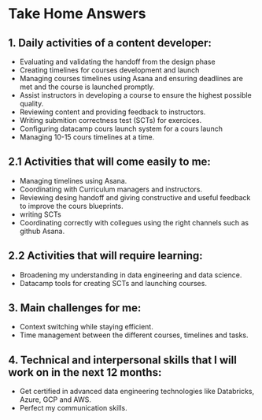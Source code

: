 # Take Home Answers

## 1. Daily activities of a content developer:

 - Evaluating and validating the handoff from the design phase
 - Creating timelines for courses development and launch
 - Managing courses timelines using Asana and ensuring deadlines are met and the course is launched promptly.
 - Assist instructors in developing a course to ensure the highest possible quality.
 - Reviewing content and providing feedback to instructors.
 - Writing submition correctness test (SCTs) for exercices.
 - Configuring datacamp cours launch system for a cours launch
 - Managing 10-15 cours timelines at a time.

 ## 2.1 Activities that will come easily to me:
 - Managing timelines using Asana.
 - Coordinating with Curriculum managers and instructors.
 - Reviewing desing handoff and giving constructive and useful feedback to improve the cours blueprints.
- writing SCTs
- Coordinating correctly with collegues using the right channels such as github Asana.

## 2.2 Activities that will require learning:
- Broadening my understanding in data engineering and data science.
- Datacamp tools for creating SCTs and launching courses.

## 3. Main challenges for me:
- Context switching while staying efficient.
- Time management between the different courses, timelines and tasks.

## 4. Technical and interpersonal skills that I will work on in the next 12 months:
- Get certified in advanced data engineering technologies like Databricks, Azure, GCP and AWS.
- Perfect my communication skills.

